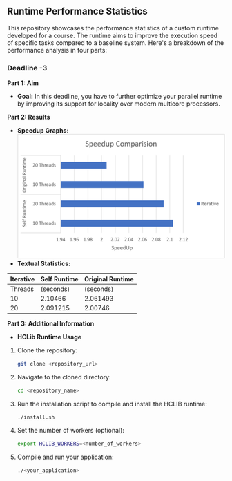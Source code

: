 ## Runtime Performance Statistics


This repository showcases the performance statistics of a custom runtime developed for a course. The runtime aims to improve the execution speed of specific tasks compared to a baseline system. Here's a breakdown of the performance analysis in four parts:

### Deadline -3
**Part 1: Aim**

* **Goal:** In this deadline, you have to further optimize your parallel runtime by improving its support for locality over modern multicore processors.


**Part 2: Results**

* **Speedup Graphs:** 
    !["SpeedUp Comparision Plot"](Speedup.png)
* **Textual Statistics:** 

| Iterative | Self Runtime | Original Runtime |
|-----------|--------------|------------------|
| Threads   | (seconds)    | (seconds)        |
| 10        | 2.10466      | 2.061493         |
| 20        | 2.091215     | 2.00746          |

**Part 3: Additional Information**

*  **HCLib Runtime Usage**

1. Clone the repository:
    ```bash
    git clone <repository_url>
    ```

2. Navigate to the cloned directory:
    ```bash
    cd <repository_name>
    ```

3. Run the installation script to compile and install the HCLIB runtime:
    ```bash
    ./install.sh
    ```

4. Set the number of workers (optional):
    ```bash
    export HCLIB_WORKERS=<number_of_workers>
    ```

5. Compile and run your application:
    ```bash
    ./<your_application>
    ```


